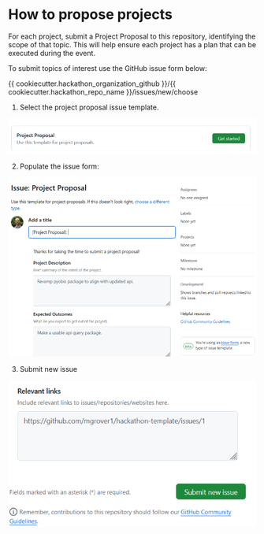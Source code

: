 # How to propose projects

For each project, submit a Project Proposal to this repository, identifying the scope of that topic. This will help ensure each project has a plan that can be executed during the event.

To submit topics of interest use the GitHub issue form below:

{{ cookiecutter.hackathon_organization_github }}/{{ cookiecutter.hackathon_repo_name }}/issues/new/choose

1. Select the project proposal issue template.

![](images/select_project_proposal.png)

2. Populate the issue form:

![](images/project_proposal_form.png)

3. Submit new issue

![](images/submit_issue.png)